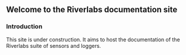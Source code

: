 ## Welcome to the Riverlabs documentation site

### Introduction

This site is under construction. It aims to host the documentation of the Riverlabs suite of sensors and 
loggers.
